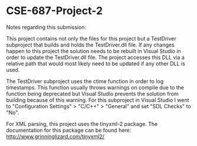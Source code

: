 # CSE-687-Project-2

Notes regarding this submission:

This project contains not only the files for this project but a TestDriver subproject that builds and holds the TestDriver.dll file. If any changes happen to this project the solution needs to be rebuilt in Visual Studio in order to update the TestDriver.dll file. The project accesses this DLL via a relative path that would most likely need to be updated if any other DLL is used.

The TestDriver subproject uses the ctime function in order to log timestamps. This function usually throws warnings on compile due to the function being deprecated but Visual Studio prevents the solution from building because of this warning. For this subproject in Visual Studio I went to "Configuration Settings" > "C/C++" > "General" and set "SDL Checks" to "No".

For XML parsing, this project uses the tinyxml-2 package. The documentation for this package can be found here: http://www.grinninglizard.com/tinyxml2/

